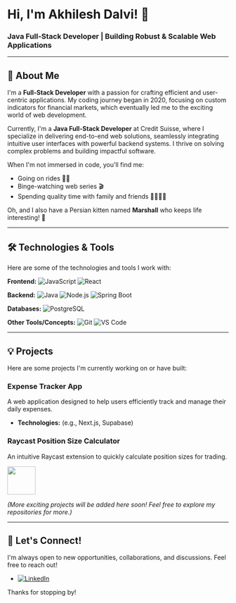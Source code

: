 # Hi, I'm Akhilesh Dalvi! 👋

### Java Full-Stack Developer | Building Robust & Scalable Web Applications

---

## 🚀 About Me

I'm a **Full-Stack Developer** with a passion for crafting efficient and user-centric applications. My coding journey began in 2020, focusing on custom indicators for financial markets, which eventually led me to the exciting world of web development.

Currently, I'm a **Java Full-Stack Developer** at Credit Suisse, where I specialize in delivering end-to-end web solutions, seamlessly integrating intuitive user interfaces with powerful backend systems. I thrive on solving complex problems and building impactful software.

When I'm not immersed in code, you'll find me:
- Going on rides 🚴‍♂️
- Binge-watching web series 🎬
- Spending quality time with family and friends 👨‍👩‍👧‍👦

Oh, and I also have a Persian kitten named **Marshall** who keeps life interesting! 🐾

---

## 🛠️ Technologies & Tools

Here are some of the technologies and tools I work with:

**Frontend:**
![JavaScript](https://img.shields.io/badge/-JavaScript-F7DF1E?style=flat-square&logo=javascript&logoColor=black)
![React](https://img.shields.io/badge/-React-61DAFB?style=flat-square&logo=react&logoColor=white)
<!-- Add more frontend technologies if applicable, e.g.: -->
<!-- ![HTML5](https://img.shields.io/badge/-HTML5-E34F26?style=flat-square&logo=html5&logoColor=white) -->
<!-- ![CSS3](https://img.shields.io/badge/-CSS3-1572B6?style=flat-square&logo=css3&logoColor=white) -->

**Backend:**
![Java](https://img.shields.io/badge/-Java-007396?style=flat-square&logo=java&logoColor=white)
![Node.js](https://img.shields.io/badge/-Node.js-339933?style=flat-square&logo=node.js&logoColor=white)
![Spring Boot](https://img.shields.io/badge/-Spring%20Boot-6DB33F?style=flat-square&logo=springboot&logoColor=white)
<!-- Add more backend technologies if applicable, e.g.: -->
<!-- ![Express.js](https://img.shields.io/badge/-Express.js-000000?style=flat-square&logo=express&logoColor=white) -->

**Databases:**
![PostgreSQL](https://img.shields.io/badge/-PostgreSQL-336791?style=flat-square&logo=postgresql&logoColor=white)
<!-- Add more database technologies if applicable, e.g.: -->
<!-- Example: ![MongoDB](https://img.shields.io/badge/-MongoDB-47A248?style=flat-square&logo=mongodb&logoColor=white) -->

**Other Tools/Concepts:**
![Git](https://img.shields.io/badge/-Git-F05032?style=flat-square&logo=git&logoColor=white)
![VS Code](https://img.shields.io/badge/-VS%20Code-007ACC?style=flat-square&logo=visualstudiocode&logoColor=white)
<!-- Example: ![Docker](https://img.shields.io/badge/-Docker-2496ED?style=flat-square&logo=docker&logoColor=white) -->

---

## 💡 Projects

Here are some projects I'm currently working on or have built:

### Expense Tracker App
A web application designed to help users efficiently track and manage their daily expenses.
- **Technologies:** (e.g., Next.js, Supabase)
<!-- - [Repository Link](https://github.com/your-username/your-expense-tracker-repo)  IMPORTANT: Replace with your actual repo link -->
<!-- - [Live Demo](https://your-expense-tracker-live-demo.com) (If you have one) -->

### Raycast Position Size Calculator
An intuitive Raycast extension to quickly calculate position sizes for trading.

<a title="Install position-size-calculator Raycast Extension" href="https://www.raycast.com/akhilesh_dalvi/position-size-calculator"><img src="https://www.raycast.com/akhilesh_dalvi/position-size-calculator/install_button@2x.png?v=1.1" height="64" alt="" style="height: 64px;"></a>

*(More exciting projects will be added here soon! Feel free to explore my repositories for more.)*

---

<!-- ## 📈 GitHub Stats -->

<!--  ![Your GitHub Stats](https://github-readme-stats.vercel.app/api?username=akhilesh-dalvi&show_icons=true&theme=vue-dark&hide_border=true) -->
<!-- IMPORTANT: Replace 'akhilesh-dalvi' in the line above with your actual GitHub username to show your stats. -->

<!-- Optional: Add GitHub Trophies (uncomment the line below and replace username) -->
<!-- ![GitHub Trophies](https://github-profile-trophy.vercel.app/?username=akhilesh-dalvi&theme=onedark&no-frame=true) -->

<!-- --- -->

## 🤝 Let's Connect!

I'm always open to new opportunities, collaborations, and discussions. Feel free to reach out!

- [![LinkedIn](https://img.shields.io/badge/LinkedIn-%230077B5.svg?logo=linkedin&logoColor=white)](https://www.linkedin.com/in/akhilesh-dalvi/)
<!-- IMPORTANT: Ensure this LinkedIn URL is correct -->
<!-- - [![Email](https://img.shields.io/badge/Email-D14836?style=flat-square&logo=gmail&logoColor=white)](mailto:your.email@example.com) -->
<!-- - [![Twitter](https://img.shields.io/badge/Twitter-%231DA1F2.svg?logo=twitter&logoColor=white)](https://twitter.com/yourtwitterhandle) -->
<!-- - [![Personal Website](https://img.shields.io/badge/Website-1DA1F2?style=flat-square&logo=About.me&logoColor=white)](https://yourwebsite.com) -->

Thanks for stopping by!

